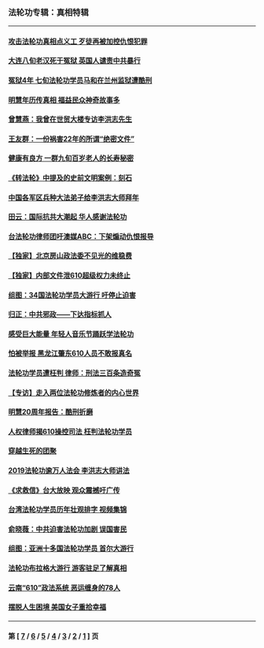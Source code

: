 ### 法轮功专辑：真相特辑
---
#### [攻击法轮功真相点义工 歹徒再被加控仇恨犯罪](../../pages/nf4389/n13601019.md?05010430) 
#### [大连八旬老汉死于冤狱 英国人谴责中共暴行](../../pages/nf4389/n13480118.md?05010430) 
#### [冤狱4年 七旬法轮功学员马和在兰州监狱遭酷刑](../../pages/nf4389/n13304688.md?05010430) 
#### [明慧年历传真相 福益民众神奇故事多](../../pages/nf4389/n13294545.md?05010430) 
#### [曾慧燕：我曾在世贸大楼专访李洪志先生](../../pages/nf4389/n12898729.md?05010430) 
#### [王友群：一份祸害22年的所谓“绝密文件”](../../pages/nf4389/n12871750.md?05010430) 
#### [健康有良方 一群九旬百岁老人的长寿秘密](../../pages/nf4389/n12847475.md?05010430) 
#### [《转法轮》中提及的史前文明案例：刻石](../../pages/nf4389/n12758577.md?05010430) 
#### [中国各军区兵种大法弟子给李洪志大师拜年](../../pages/nf4389/n12750047.md?05010430) 
#### [田云：国际抗共大潮起 华人感谢法轮功](../../pages/nf4389/n12357708.md?05010430) 
#### [台法轮功律师团吁澳媒ABC：下架煽动仇恨报导](../../pages/nf4389/n12279917.md?05010430) 
#### [【独家】北京房山政法委不见光的维稳费](../../pages/nf4389/n12031979.md?05010430) 
#### [【独家】内部文件泄610超级权力未终止](../../pages/nf4389/n12023895.md?05010430) 
#### [组图：34国法轮功学员大游行 吁停止迫害](../../pages/nf4389/n11492658.md?05010430) 
#### [归正：中共邪政——下达指标抓人](../../pages/nf4389/n11474770.md?05010430) 
#### [感受巨大能量 年轻人音乐节踊跃学法轮功](../../pages/nf4389/n11441981.md?05010430) 
#### [怕被举报 黑龙江肇东610人员不敢报真名](../../pages/nf4389/n11436499.md?05010430) 
#### [法轮功学员遭枉判 律师：刑法三百条造奇冤](../../pages/nf4389/n11433943.md?05010430) 
#### [【专访】走入两位法轮功修炼者的内心世界](../../pages/nf4389/n11415623.md?05010430) 
#### [明慧20周年报告：酷刑折磨](../../pages/nf4389/n11387954.md?05010430) 
#### [人权律师揭610操控司法 枉判法轮功学员](../../pages/nf4389/n11313370.md?05010430) 
#### [穿越生死的团聚](../../pages/nf4389/n11258922.md?05010430) 
#### [2019法轮功逾万人法会 李洪志大师讲法](../../pages/nf4389/n11265303.md?05010430) 
#### [《求救信》台大放映 观众震撼吁广传](../../pages/nf4389/n10922251.md?05010430) 
#### [台湾法轮功学员历年壮观排字 视频集锦](../../pages/nf4389/n10878789.md?05010430) 
#### [俞晓薇：中共迫害法轮功加剧 误国害民](../../pages/nf4389/n10859260.md?05010430) 
#### [组图：亚洲十多国法轮功学员 首尔大游行](../../pages/nf4389/n10781149.md?05010430) 
#### [法轮功布拉格大游行 游客驻足了解真相](../../pages/nf4389/n10749360.md?05010430) 
#### [云南“610”政法系统 恶运缠身的78人](../../pages/nf4389/n10747534.md?05010430) 
#### [摆脱人生困境 美国女子重拾幸福](../../pages/nf4389/n10688678.md?05010430) 

---
#### 第 [ [7](./7.md?05010430) / [6](./6.md?05010430) / [5](./5.md?05010430) / [4](./4.md?05010430) / [3](./3.md?05010430) / [2](./2.md?05010430) / [1](./1.md?05010430) ] 页
